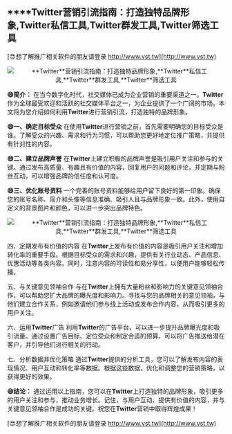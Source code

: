 ## ****Twitter**营销引流指南：打造独特品牌形象,**Twitter**私信工具,**Twitter**群发工具,**Twitter**筛选工具**

[😍想了解推广相关软件的朋友请登录 http://www.vst.tw](http://www.vst.tw)

 <center><img src="https://vst.tw/MP4/tuiguang/png/1.png" alt="**Twitter**营销引流指南：打造独特品牌形象,**Twitter**私信工具,**Twitter**群发工具,**Twitter**筛选工具"></center>

**😄简介：**
在当今数字化时代，社交媒体已成为企业营销的重要渠道之一。**Twitter**作为全球最受欢迎和活跃的社交媒体平台之一，为企业提供了一个广阔的市场。本文将为您介绍如何利用**Twitter**进行营销引流，打造独特的品牌形象。

**😄一、确定目标受众**
在使用**Twitter**进行营销之前，首先需要明确您的目标受众是谁。了解受众的兴趣、需求和行为习惯，可以帮助您更好地定位推广策略，并提供有针对性的内容。

**😄二、建立品牌声誉**
在**Twitter**上建立积极的品牌声誉是吸引用户关注和参与的关键。通过发布高质量、有趣且有价值的内容，回复用户的问题和评论，并定期与粉丝互动，可以增强品牌的信任度和认可度。

**😄三、优化账号资料**
一个完善的账号资料能够给用户留下良好的第一印象。确保您的账号名称、简介和头像等信息准确、吸引人且与品牌形象一致。此外，使用自定义的背景图片和颜色，可以进一步突出品牌特色。

 <center><img src="https://vst.tw/MP4/tuiguang/png/4.png" alt="**Twitter**营销引流指南：打造独特品牌形象,**Twitter**私信工具,**Twitter**群发工具,**Twitter**筛选工具"></center>

四、定期发布有价值的内容
在**Twitter**上发布有价值的内容是吸引用户关注和增加转化率的重要手段。根据目标受众的需求和兴趣，提供有关行业动态、产品信息、优惠活动等各类内容。同时，注意内容的可读性和易分享性，以便用户能够轻松传播。

五、与关键意见领袖合作
与在**Twitter**上拥有大量粉丝和影响力的关键意见领袖合作，可以帮助您扩大品牌的曝光度和影响力。寻找与您的品牌相关的意见领袖，与他们建立合作关系，例如邀请他们参与线上活动或发布合作内容，从而吸引更多的用户关注。

六、运用**Twitter**广告
利用**Twitter**的广告平台，可以进一步提升品牌曝光度和吸引流量。通过设置广告目标、定位受众和制定合适的预算，可以将广告推送给潜在客户，并引导他们进行相关的行动。

七、分析数据并优化策略
通过**Twitter**提供的分析工具，您可以了解发布内容的表现情况、用户互动和转化率等数据。根据这些数据，优化和调整您的营销策略，以获得更好的效果。

**😄结论：**
通过运用以上指南，您可以在**Twitter**上打造独特的品牌形象，吸引更多的用户关注和参与，推动业务增长。记住，与用户互动、提供有价值的内容，并与关键意见领袖合作是成功的关键。祝您在**Twitter**营销中取得辉煌成果！

[😍想了解推广相关软件的朋友请登录 http://www.vst.tw](http://www.vst.tw)



